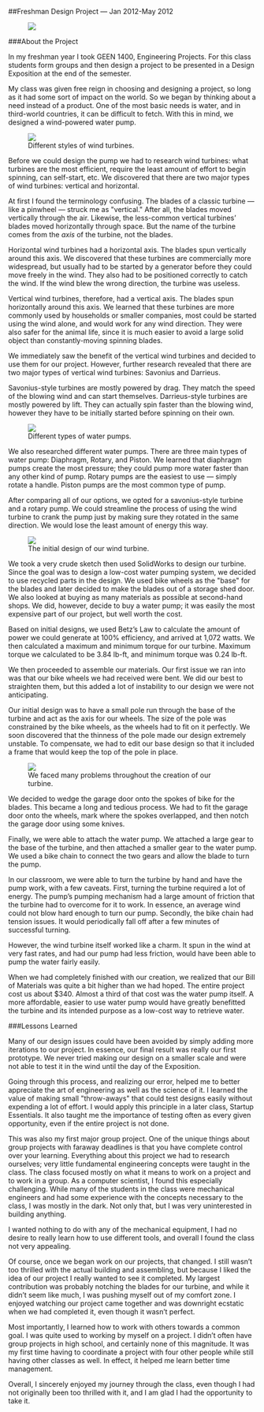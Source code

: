 ##Freshman Design Project &mdash; Jan 2012-May 2012

<figure class="full">
<img src="resources/freshproj/images/pres.jpg">
</figure>

###About the Project

In my freshman year I took GEEN 1400, Engineering Projects. For this class students form groups and then design a project to be presented in a Design Exposition at the end of the semester.

My class was given free reign in choosing and designing a project, so long as it had some sort of impact on the world. So we began by thinking about a need instead of a product. One of the most basic needs is water, and in third-world countries, it can be difficult to fetch. With this in mind, we designed a wind-powered water pump.

<figure class="left small">
<img src="resources/freshproj/images/turbines.jpg">
<figcaption>Different styles of wind turbines.</figcaption>
</figure>

Before we could design the pump we had to research wind turbines: what turbines are the most efficient, require the least amount of effort to begin spinning, can self-start, etc. We discovered that there are two major types of wind turbines: vertical and horizontal. 

At first I found the terminology confusing. The blades of a classic turbine &mdash; like a pinwheel &mdash; struck me as "vertical." After all, the blades moved vertically through the air. Likewise, the less-common vertical turbines&rsquo; blades moved horizontally through space. But the name of the turbine comes from the *axis* of the turbine, not the blades.

Horizontal wind turbines had a horizontal axis. The blades spun vertically around this axis. We discovered that these turbines are commercially more widespread, but usually had to be started by a generator before they could move freely in the wind. They also had to be positioned correctly to catch the wind. If the wind blew the wrong direction, the turbine was useless.

Vertical wind turbines, therefore, had a vertical axis. The blades spun horizontally around this axis. We learned that these turbines are more commonly used by households or smaller companies, most could be started using the wind alone, and would work for any wind direction. They were also safer for the animal life, since it is much easier to avoid a large solid object than constantly-moving spinning blades.

We immediately saw the benefit of the vertical wind turbines and decided to use them for our project. However, further research revealed that there are two major types of vertical wind turbines: Savonius and Darrieus.

Savonius-style turbines are mostly powered by drag. They match the speed of the blowing wind and can start themselves. Darrieus-style turbines are mostly powered by lift. They can actually spin faster than the blowing wind, however they have to be initially started before spinning on their own.

<figure class="right small">
<img src="resources/freshproj/images/pump.jpg">
<figcaption>Different types of water pumps.</figcaption>
</figure>

We also researched different water pumps. There are three main types of water pump: Diaphragm, Rotary, and Piston. We learned that diaphragm pumps create the most pressure; they could pump more water faster than any other kind of pump. Rotary pumps are the easiest to use &mdash; simply rotate a handle. Piston pumps are the most common type of pump. 

After comparing all of our options, we opted for a savonius-style turbine and a rotary pump. We could streamline the process of using the wind turbine to crank the pump just by making sure they rotated in the same direction. We would lose the least amount of energy this way.

<figure class="left">
<img src="resources/freshproj/images/initial.jpg">
<figcaption>The initial design of our wind turbine.</figcaption>
</figure>

We took a very crude sketch then used SolidWorks to design our turbine. Since the goal was to design a low-cost water pumping system, we decided to use recycled parts in the design. We used bike wheels as the "base" for the blades and later decided to make the blades out of a storage shed door. We also looked at buying as many materials as possible at second-hand shops. We did, however, decide to buy a water pump; it was easily the most expensive part of our project, but well worth the cost.

Based on initial designs, we used Betz&rsquo;s Law to calculate the amount of power we could generate at 100% efficiency, and arrived at 1,072 watts. We then calculated a maximum and minimum torque for our turbine. Maximum torque we calculated to be 3.84 lb-ft, and minimum torque was 0.24 lb-ft.

We then proceeded to assemble our materials. Our first issue we ran into was that our bike wheels we had received were bent. We did our best to straighten them, but this added a lot of instability to our design we were not anticipating.

Our initial design was to have a small pole run through the base of the turbine and act as the axis for our wheels. The size of the pole was constrained by the bike wheels, as the wheels had to fit on it perfectly. We soon discovered that the thinness of the pole made our design extremely unstable. To compensate, we had to edit our base design so that it included a frame that would keep the top of the pole in place.

<figure class="right">
<img src="resources/freshproj/images/problems.jpg">
<figcaption>We faced many problems throughout the creation of our turbine.</figcaption>
</figure>

We decided to wedge the garage door onto the spokes of bike for the blades. This became a long and tedious process. We had to fit the garage door onto the wheels, mark where the spokes overlapped, and then notch the garage door using some knives.

Finally, we were able to attach the water pump. We attached a large gear to the base of the turbine, and then attached a smaller gear to the water pump. We used a bike chain to connect the two gears and allow the blade to turn the pump.

In our classroom, we were able to turn the turbine by hand and have the pump work, with a few caveats. First, turning the turbine required a lot of energy. The pump&rsquo;s pumping mechanism had a large amount of friction that the turbine had to overcome for it to work. In essence, an average wind could not blow hard enough to turn our pump. Secondly, the bike chain had tension issues. It would periodically fall off after a few minutes of successful turning.

However, the wind turbine itself worked like a charm. It spun in the wind at very fast rates, and had our pump had less friction, would have been able to pump the water fairly easily. 

When we had completely finished with our creation, we realized that our Bill of Materials was quite a bit higher than we had hoped. The entire project cost us about $340. Almost a third of that cost was the water pump itself. A more affordable, easier to use water pump would have greatly benefitted the turbine and its intended purpose as a low-cost way to retrieve water.

###Lessons Learned

Many of our design issues could have been avoided by simply adding more iterations to our project. In essence, our final result was really our first prototype. We never tried making our design on a smaller scale and were not able to test it in the wind until the day of the Exposition.

Going through this process, and realizing our error, helped me to better appreciate the art of engineering as well as the science of it. I learned the value of making small "throw-aways" that could test designs easily without expending a lot of effort. I would apply this principle in a later class, Startup Essentials. It also taught me the importance of testing often as every given opportunity, even if the entire project is not done.

This was also my first major group project. One of the unique things about group projects with faraway deadlines is that you have complete control over your learning. Everything about this project we had to research ourselves; very little fundamental engineering concepts were taught in the class. The class focused mostly on what it means to work on a project and to work in a group. As a computer scientist, I found this especially challenging. While many of the students in the class were mechanical engineers and had some experience with the concepts necessary to the class, I was mostly in the dark. Not only that, but I was very uninterested in building anything.

I wanted nothing to do with any of the mechanical equipment, I had no desire to really learn how to use different tools, and overall I found the class not very appealing.

Of course, once we began work on our projects, that changed. I still wasn&rsquo;t too thrilled with the actual building and assembling, but because I liked the idea of our project I really wanted to see it completed. My largest contribution was probably notching the blades for our turbine, and while it didn&rsquo;t seem like much, I was pushing myself out of my comfort zone. I enjoyed watching our project came together and was downright ecstatic when we had completed it, even though it wasn&rsquo;t perfect. 

Most importantly, I learned how to work with others towards a common goal. I was quite used to working by myself on a project. I didn&rsquo;t often have group projects in high school, and certainly none of this magnitude. It was my first time having to coordinate a project with four other people while still having other classes as well. In effect, it helped me learn better time management. 

Overall, I sincerely enjoyed my journey through the class, even though I had not originally been too thrilled with it, and I am glad I had the opportunity to take it.